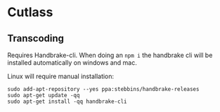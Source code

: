 # Cutlass

## Transcoding

Requires Handbrake-cli.  When doing an `npm i` the handbrake cli will be installed automatically on windows and mac.

Linux will require manual installation:

```
sudo add-apt-repository --yes ppa:stebbins/handbrake-releases
sudo apt-get update -qq
sudo apt-get install -qq handbrake-cli
```
